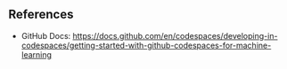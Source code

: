 ## References

* GitHub Docs: <https://docs.github.com/en/codespaces/developing-in-codespaces/getting-started-with-github-codespaces-for-machine-learning>